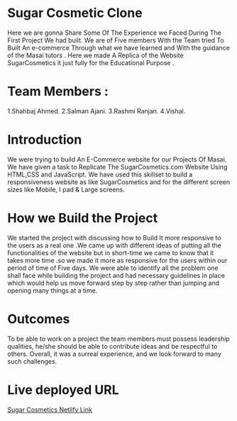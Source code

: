 # Sugar Cosmetic Clone
Here we are gonna Share Some Of The Experience we Faced During The First Project We had built. We are of Five members With the Team tried To Built An e-commerce Through what we have learned and With the guidance of the Masai tutors . Here we made A Replica of the Website SugarCosmetics it just fully for the Educational Purpose .

# Team Members :
1.Shahbaj Ahmed.
2.Salman Ajani.
3.Rashmi Ranjan.
4.Vishal.



# Introduction
We were trying to build An E-Commerce website for our Projects Of Masai. We have given a task to Replicate The SugarCosmetics.com Website Using HTML,CSS and JavaScript. We have used this skillset to build a responsiveness website as like SugarCosmetics and for the different screen sizes like Mobile, I pad & Large screens.

# How we Build the Project
We started the project with discussing how to Build It more responsive to the users as a real one .We came up with different ideas of putting all the functionalities of the website but in short-time we came to know that it takes more time .so we made it more as responsive for the users within our period of time of Five days. We were able to identify all the problem one shall face while building the project and had necessary guidelines in place which would help us move forward step by step rather than jumping and opening many things at a time.

# Outcomes
To be able to work on a project the team members must possess leadership qualities, he/she should be able to contribute ideas and be respectful to others.
Overall, it was a surreal experience, and we look forward to many such challenges.

# Live deployed URL

[Sugar Cosmetics Netlify Link](https://lustrous-eclair-2f1c6d.netlify.app/index.html)
